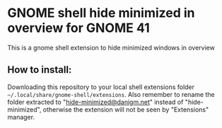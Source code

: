 # GNOME shell hide minimized in overview for GNOME 41

This is a gnome shell extension to hide minimized windows in overview

## How to install:

Downloading this repository to your local shell extensions folder `~/.local/share/gnome-shell/extensions`.
Also remember to rename the folder extracted to "hide-minimized@danigm.net" instead of "hide-minimized", otherwise the extension will not be seen by "Extensions" manager.
